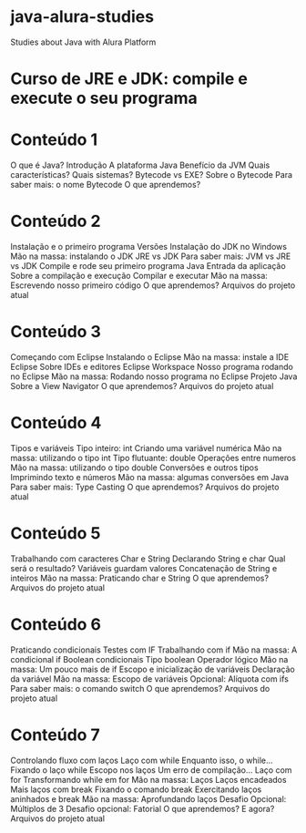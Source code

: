 # java-alura-studies
Studies about Java with Alura Platform
# Curso de JRE e JDK: compile e execute o seu programa
# Conteúdo 1
O que é Java? 
Introdução
A plataforma Java
Benefício da JVM
Quais características?
Quais sistemas?
Bytecode vs EXE?
Sobre o Bytecode
Para saber mais: o nome Bytecode
O que aprendemos?

# Conteúdo 2
Instalação e o primeiro programa
Versões
Instalação do JDK no Windows
Mão na massa: instalando o JDK
JRE vs JDK
Para saber mais: JVM vs JRE vs JDK
Compile e rode seu primeiro programa Java
Entrada da aplicação
Sobre a compilação e execução
Compilar e executar
Mão na massa: Escrevendo nosso primeiro código
O que aprendemos?
Arquivos do projeto atual

# Conteúdo 3
Começando com Eclipse
Instalando o Eclipse
Mão na massa: instale a IDE Eclipse
Sobre IDEs e editores
Eclipse Workspace
Nosso programa rodando no Eclipse
Mão na massa: Rodando nosso programa no Eclipse
Projeto Java
Sobre a View Navigator
O que aprendemos?
Arquivos do projeto atual

# Conteúdo 4 
Tipos e variáveis
Tipo inteiro: int
Criando uma variável numérica
Mão na massa: utilizando o tipo int
Tipo flutuante: double
Operações entre numeros
Mão na massa: utilizando o tipo double
Conversões e outros tipos
Imprimindo texto e números
Mão na massa: algumas conversões em Java
Para saber mais: Type Casting
O que aprendemos?
Arquivos do projeto atual

# Conteúdo 5 
Trabalhando com caracteres
Char e String
Declarando String e char
Qual será o resultado?
Variáveis guardam valores
Concatenação de String e inteiros
Mão na massa: Praticando char e String
O que aprendemos?
Arquivos do projeto atual

# Conteúdo 6 
Praticando condicionais
Testes com IF
Trabalhando com if
Mão na massa: A condicional if
Boolean condicionais
Tipo boolean
Operador lógico
Mão na massa: Um pouco mais de if
Escopo e inicialização de variáveis
Declaração da variável
Mão na massa: Escopo de variáveis
Opcional: Alíquota com ifs
Para saber mais: o comando switch
O que aprendemos?
Arquivos do projeto atual

# Conteúdo 7 
Controlando fluxo com laços
Laço com while
Enquanto isso, o while...
Fixando o laço while
Escopo nos laços
Um erro de compilação...
Laço com for
Transformando while em for
Mão na massa: Laços
Laços encadeados
Mais laços com break
Fixando o comando break
Exercitando laços aninhados e break
Mão na massa: Aprofundando laços
Desafio Opcional: Múltiplos de 3
Desafio opcional: Fatorial
O que aprendemos?
E agora?
Arquivos do projeto atual





